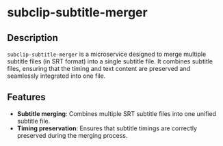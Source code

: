 # subclip-subtitle-merger

## Description

`subclip-subtitle-merger` is a microservice designed to merge multiple subtitle files (in SRT format) into a single subtitle file. It combines subtitle files, ensuring that the timing and text content are preserved and seamlessly integrated into one file.

## Features

- **Subtitle merging**: Combines multiple SRT subtitle files into one unified subtitle file.
- **Timing preservation**: Ensures that subtitle timings are correctly preserved during the merging process.